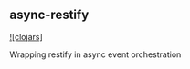 ## async-restify

[![clojars]](https://clojars.org/org.clojars.cloggo/async-restify/latest-version.svg)

Wrapping restify in async event orchestration